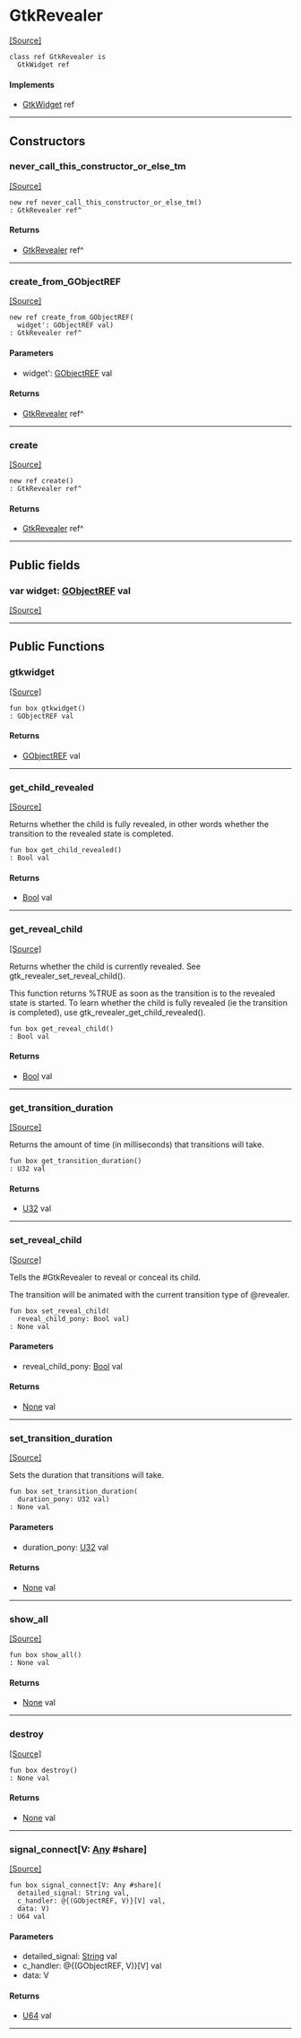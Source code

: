 # GtkRevealer
<span class="source-link">[[Source]](src/gtk3/GtkRevealer.md#L6)</span>
```pony
class ref GtkRevealer is
  GtkWidget ref
```

#### Implements

* [GtkWidget](gtk3-GtkWidget.md) ref

---

## Constructors

### never_call_this_constructor_or_else_tm
<span class="source-link">[[Source]](src/gtk3/GtkRevealer.md#L10)</span>


```pony
new ref never_call_this_constructor_or_else_tm()
: GtkRevealer ref^
```

#### Returns

* [GtkRevealer](gtk3-GtkRevealer.md) ref^

---

### create_from_GObjectREF
<span class="source-link">[[Source]](src/gtk3/GtkRevealer.md#L13)</span>


```pony
new ref create_from_GObjectREF(
  widget': GObjectREF val)
: GtkRevealer ref^
```
#### Parameters

*   widget': [GObjectREF](gtk3-..-gobject-GObjectREF.md) val

#### Returns

* [GtkRevealer](gtk3-GtkRevealer.md) ref^

---

### create
<span class="source-link">[[Source]](src/gtk3/GtkRevealer.md#L17)</span>


```pony
new ref create()
: GtkRevealer ref^
```

#### Returns

* [GtkRevealer](gtk3-GtkRevealer.md) ref^

---

## Public fields

### var widget: [GObjectREF](gtk3-..-gobject-GObjectREF.md) val
<span class="source-link">[[Source]](src/gtk3/GtkRevealer.md#L7)</span>



---

## Public Functions

### gtkwidget
<span class="source-link">[[Source]](src/gtk3/GtkRevealer.md#L9)</span>


```pony
fun box gtkwidget()
: GObjectREF val
```

#### Returns

* [GObjectREF](gtk3-..-gobject-GObjectREF.md) val

---

### get_child_revealed
<span class="source-link">[[Source]](src/gtk3/GtkRevealer.md#L21)</span>


Returns whether the child is fully revealed, in other words whether
the transition to the revealed state is completed.


```pony
fun box get_child_revealed()
: Bool val
```

#### Returns

* [Bool](builtin-Bool.md) val

---

### get_reveal_child
<span class="source-link">[[Source]](src/gtk3/GtkRevealer.md#L28)</span>


Returns whether the child is currently
revealed. See gtk_revealer_set_reveal_child().

This function returns %TRUE as soon as the transition
is to the revealed state is started. To learn whether
the child is fully revealed (ie the transition is completed),
use gtk_revealer_get_child_revealed().


```pony
fun box get_reveal_child()
: Bool val
```

#### Returns

* [Bool](builtin-Bool.md) val

---

### get_transition_duration
<span class="source-link">[[Source]](src/gtk3/GtkRevealer.md#L40)</span>


Returns the amount of time (in milliseconds) that
transitions will take.


```pony
fun box get_transition_duration()
: U32 val
```

#### Returns

* [U32](builtin-U32.md) val

---

### set_reveal_child
<span class="source-link">[[Source]](src/gtk3/GtkRevealer.md#L54)</span>


Tells the #GtkRevealer to reveal or conceal its child.

The transition will be animated with the current
transition type of @revealer.


```pony
fun box set_reveal_child(
  reveal_child_pony: Bool val)
: None val
```
#### Parameters

*   reveal_child_pony: [Bool](builtin-Bool.md) val

#### Returns

* [None](builtin-None.md) val

---

### set_transition_duration
<span class="source-link">[[Source]](src/gtk3/GtkRevealer.md#L63)</span>


Sets the duration that transitions will take.


```pony
fun box set_transition_duration(
  duration_pony: U32 val)
: None val
```
#### Parameters

*   duration_pony: [U32](builtin-U32.md) val

#### Returns

* [None](builtin-None.md) val

---

### show_all
<span class="source-link">[[Source]](src/gtk3/GtkWidget.md#L4)</span>


```pony
fun box show_all()
: None val
```

#### Returns

* [None](builtin-None.md) val

---

### destroy
<span class="source-link">[[Source]](src/gtk3/GtkWidget.md#L7)</span>


```pony
fun box destroy()
: None val
```

#### Returns

* [None](builtin-None.md) val

---

### signal_connect\[V: [Any](builtin-Any.md) #share\]
<span class="source-link">[[Source]](src/gtk3/GtkWidget.md#L10)</span>


```pony
fun box signal_connect[V: Any #share](
  detailed_signal: String val,
  c_handler: @{(GObjectREF, V)}[V] val,
  data: V)
: U64 val
```
#### Parameters

*   detailed_signal: [String](builtin-String.md) val
*   c_handler: @{(GObjectREF, V)}[V] val
*   data: V

#### Returns

* [U64](builtin-U64.md) val

---

